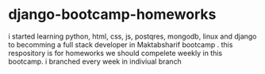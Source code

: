 # django-bootcamp-homeworks

i started learning python, html, css, js, postqres, mongodb, linux and django to becomming a full stack developer in Maktabsharif bootcamp . this respository is for homeworks we should compelete weekly in this bootcamp. i branched every week in indiviual branch 
